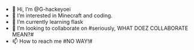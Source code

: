 - 👋 Hi, I’m @G-hackeyoei
- 👀 I’m interested in Minecraft and coding.
- 🌱 I’m currently learning flask
- 💞️ I’m looking to collaborate on #seriously, WHAT DOEZ COLLABORATE MEAN?#
- 📫 How to reach me #NO WAY!#

<!---
G-hackeyoei/G-hackeyoei is a ✨ special ✨ repository because its `README.md` (this file) appears on your GitHub profile.
You can click the Preview link to take a look at your changes.
--->
